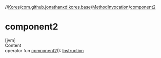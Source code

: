 //[Kores](../../index.md)/[com.github.jonathanxd.kores.base](../index.md)/[MethodInvocation](index.md)/[component2](component2.md)



# component2  
[jvm]  
Content  
operator fun [component2](component2.md)(): [Instruction](../../com.github.jonathanxd.kores/-instruction/index.md)  



